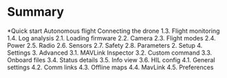 # Summary

*Quick start
  Autonomous flight
Connecting the drone
1.3. Flight monitoring
1.4. Log analysis
2.1. Loading firmware
2.2. Camera
2.3. Flight modes
2.4. Power
2.5. Radio
2.6. Sensors
2.7. Safety
2.8. Parameters
2. Setup
4. Settings
3. Advanced
3.1. MAVLink Inspector
3.2. Custom command
3.3. Onboard files
3.4. Status details
3.5. Info view
3.6. HIL config
4.1. General settings
4.2. Comm links
4.3. Offline maps
4.4. MavLink
4.5. Preferences
